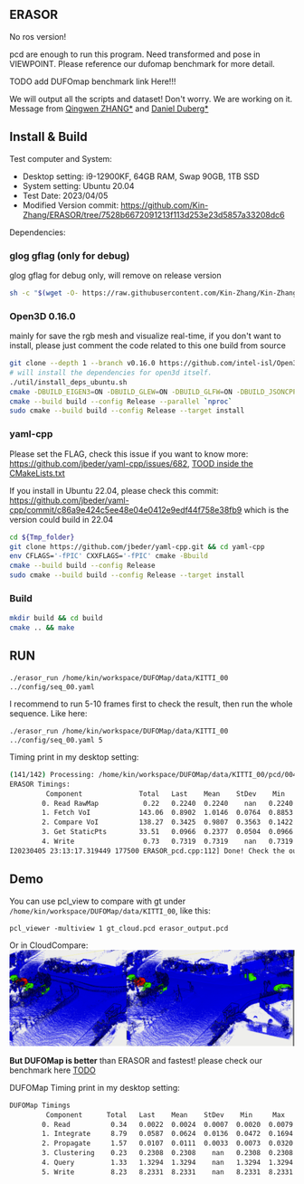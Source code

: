 ERASOR
---

No ros version!

pcd are enough to run this program. Need transformed and pose in VIEWPOINT. Please reference our dufomap benchmark for more detail.

TODO add DUFOmap benchmark link Here!!!

We will output all the scripts and dataset! Don't worry. We are working on it. 
Message from [Qingwen ZHANG*](https://kin-zhang.github.io/) and [Daniel Duberg*](https://github.com/danielduberg)

## Install & Build

Test computer and System:

- Desktop setting: i9-12900KF, 64GB RAM, Swap 90GB, 1TB SSD
- System setting: Ubuntu 20.04
- Test Date: 2023/04/05
- Modified Version commit: https://github.com/Kin-Zhang/ERASOR/tree/7528b6672091213f113d253e23d5857a33208dc6


Dependencies:
### glog gflag (only for debug)
glog gflag for debug only, will remove on release version
```sh
sh -c "$(wget -O- https://raw.githubusercontent.com/Kin-Zhang/Kin-Zhang/main/Dockerfiles/latest_glog_gflag.sh)"
```

### Open3D 0.16.0

mainly for save the rgb mesh and visualize real-time, if you don't want to install, please just comment the code related to this one
build from source
```sh
git clone --depth 1 --branch v0.16.0 https://github.com/intel-isl/Open3D && cd Open3D 
# will install the dependencies for open3d itself.
./util/install_deps_ubuntu.sh
cmake -DBUILD_EIGEN3=ON -DBUILD_GLEW=ON -DBUILD_GLFW=ON -DBUILD_JSONCPP=ON -DBUILD_PNG=ON -DGLIBCXX_USE_CXX11_ABI=ON -DPYTHON_EXECUTABLE=/usr/bin/python -DBUILD_UNIT_TESTS=ON -Bbuild
cmake --build build --config Release --parallel `nproc`
sudo cmake --build build --config Release --target install
```

### yaml-cpp
Please set the FLAG, check this issue if you want to know more: https://github.com/jbeder/yaml-cpp/issues/682, [TOOD inside the CMakeLists.txt](https://github.com/jbeder/yaml-cpp/issues/566)

If you install in Ubuntu 22.04, please check this commit: https://github.com/jbeder/yaml-cpp/commit/c86a9e424c5ee48e04e0412e9edf44f758e38fb9 which is the version could build in 22.04

```sh
cd ${Tmp_folder}
git clone https://github.com/jbeder/yaml-cpp.git && cd yaml-cpp
env CFLAGS='-fPIC' CXXFLAGS='-fPIC' cmake -Bbuild
cmake --build build --config Release
sudo cmake --build build --config Release --target install
```
### Build
```bash
mkdir build && cd build
cmake .. && make
```

## RUN

```
./erasor_run /home/kin/workspace/DUFOMap/data/KITTI_00 ../config/seq_00.yaml
```

I recommend to run 5-10 frames first to check the result, then run the whole sequence. Like here:
```
./erasor_run /home/kin/workspace/DUFOMap/data/KITTI_00 ../config/seq_00.yaml 5
```

Timing print in my desktop setting:
```bash
(141/142) Processing: /home/kin/workspace/DUFOMap/data/KITTI_00/pcd/004530.pcd Time Cost: 1.2844s           
ERASOR Timings:
         Component              Total   Last    Mean    StDev    Min     Max     Steps
        0. Read RawMap           0.22   0.2240  0.2240    nan   0.2240  0.2240       1
        1. Fetch VoI            143.06  0.8902  1.0146  0.0764  0.8853  1.1815     141
        2. Compare VoI          138.27  0.3425  0.9807  0.3563  0.1422  3.6560     141
        3. Get StaticPts        33.51   0.0966  0.2377  0.0504  0.0966  0.5702     141
        4. Write                 0.73   0.7319  0.7319    nan   0.7319  0.7319       1
I20230405 23:13:17.319449 177500 ERASOR_pcd.cpp:112] Done! Check the output in /home/kin/workspace/DUFOMap/data/KITTI_00/erasor_output.pcd
```

## Demo

You can use pcl_view to compare with gt under `/home/kin/workspace/DUFOMap/data/KITTI_00`, like this:
```
pcl_viewer -multiview 1 gt_cloud.pcd erasor_output.pcd
```
Or in CloudCompare:
![](assets/imgs/example.png)

**But DUFOMap is better** than ERASOR and fastest! please check our benchmark here [TODO](TODO)

DUFOMap Timing print in my desktop setting:
```bash
DUFOMap Timings
         Component      Total   Last    Mean    StDev    Min     Max     Steps
        0. Read          0.34   0.0022  0.0024  0.0007  0.0020  0.0079     141
        1. Integrate     8.79   0.0587  0.0624  0.0136  0.0472  0.1694     141
        2. Propagate     1.57   0.0107  0.0111  0.0033  0.0073  0.0320     141
        3. Clustering    0.23   0.2308  0.2308    nan   0.2308  0.2308       1
        4. Query         1.33   1.3294  1.3294    nan   1.3294  1.3294       1
        5. Write         8.23   8.2331  8.2331    nan   8.2331  8.2331       1
```